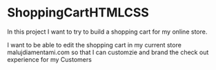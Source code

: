 # ShoppingCartHTMLCSS
In this project I want to try to build a shopping cart for my online store. 

I want to be able to edit the shopping cart in my current store malujdiamentami.com so that I can customzie and brand the check out experience for my Customers
